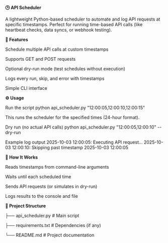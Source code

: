 **🕒 API Scheduler**

A lightweight Python-based scheduler to automate and log API requests at specific timestamps.
Perfect for running time-based API calls (like heartbeat checks, data syncs, or webhook testing).

**🚀 Features**

Schedule multiple API calls at custom timestamps

Supports GET and POST requests

Optional dry-run mode (test schedules without execution)

Logs every run, skip, and error with timestamps

Simple CLI interface

**⚙️ Usage**

Run the script
python api_scheduler.py "12:00:05,12:00:10,12:00:15"


This runs the scheduler for the specified times (24-hour format).

Dry run (no actual API calls)
python api_scheduler.py "12:00:05,12:00:10" --dry-run

Example log output
2025-10-03 12:00:05: Executing API request...
2025-10-03 12:00:10: Skipping past timestamp 2025-10-03 12:00:05

**🧠 How It Works**

Reads timestamps from command-line arguments

Waits until each scheduled time

Sends API requests (or simulates in dry-run)

Logs results to the console and file

**📁 Project Structure**

├── api_scheduler.py   # Main script

├── requirements.txt   # Dependencies (if any)

└── README.md          # Project documentation
